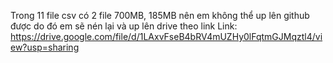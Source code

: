 Trong 11 file csv có 2 file 700MB, 185MB nên em không thể up lên github được do đó em sẽ nén lại và up lên drive theo link
Link: https://drive.google.com/file/d/1LAxvFseB4bRV4mUZHy0lFqtmGJMqztl4/view?usp=sharing
